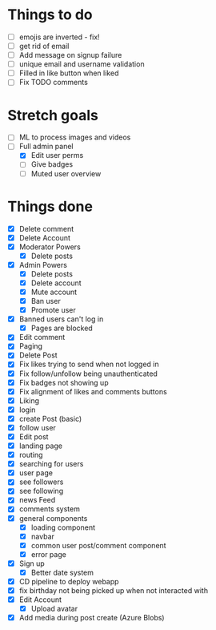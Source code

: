 # Things to do

- [ ] emojis are inverted - fix!
- [ ] get rid of email
- [ ] Add message on signup failure
- [ ] unique email and username validation
- [ ] Filled in like button when liked
- [ ] Fix TODO comments

# Stretch goals

- [ ] ML to process images and videos
- [ ] Full admin panel
  - [x] Edit user perms
  - [ ] Give badges
  - [ ] Muted user overview

# Things done

- [x] Delete comment
- [x] Delete Account
- [x] Moderator Powers
  - [x] Delete posts
- [x] Admin Powers
  - [x] Delete posts
  - [x] Delete account
  - [x] Mute account
  - [x] Ban user
  - [x] Promote user
- [x] Banned users can't log in
  - [x] Pages are blocked
- [x] Edit comment
- [x] Paging
- [x] Delete Post
- [x] Fix likes trying to send when not logged in
- [x] Fix follow/unfollow being unauthenticated
- [x] Fix badges not showing up
- [x] Fix alignment of likes and comments buttons
- [x] Liking
- [x] login
- [x] create Post (basic)
- [x] follow user
- [x] Edit post
- [x] landing page
- [x] routing
- [x] searching for users
- [x] user page
- [x] see followers
- [x] see following
- [x] news Feed
- [x] comments system
- [x] general components
  - [x] loading component
  - [x] navbar
  - [x] common user post/comment component
  - [x] error page
- [x] Sign up
  - [x] Better date system
- [x] CD pipeline to deploy webapp
- [x] fix birthday not being picked up when not interacted with
- [x] Edit Account
  - [x] Upload avatar
- [x] Add media during post create (Azure Blobs)
